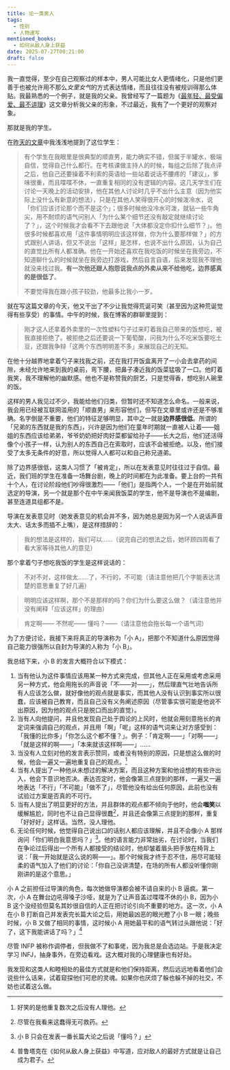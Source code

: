 ```yaml
---
title: 论一类男人
tags:
  - 性别
  - 人物速写
mentioned_books:
  - 如何从敌人身上获益
date: 2025-07-27T00:21:00
draft: false
---
```


我一直觉得，至少在自己观察过的样本中，男人可能比女人更情绪化，只是他们更善于也被允许用不那么*女里女气*的方式表达情绪，而且往往没有被规训得那么体贴。我最熟悉的一个例子，就是我的父亲。我曾经写了一篇题为《[最年轻、最受偏爱、最不讲理](/posts/最年轻-最不讲理-最受偏爱/)》这文章分析我父亲的形象，不过最近，我有了一个更好的观察对象。

那就是我的学生。<!--more-->

在[昨天的文章](/posts/我讨厌上班/)中我浅浅地提到了这位学生：

> 有个学生在我眼里是很典型的顺直男，能力确实不错，但属于半罐水，极端自信，觉得自己什么都行。在考核课做主持人的时候，每组之后除了我点评之后，他自己还要操着不利索的英语给一些站着说话不腰疼的「建议」，爹味很重，而且喋喋不休，一直重复相同的没有逻辑的内容。这几天学生们在讨论一天晚上的活动安排，他在其他人讨论时几乎不出什么主意（因为他实际上没什么有新意的想法），只是在其他人笑得很开心的时候泼冷水，说「你们应该讨论那个而不是这个」；很多时候他没冷水可泼，就钻一些牛角尖，用不耐烦的语气问别人「为什么某个细节还没有敲定就继续讨论了？」，这个时候我才会看不下去跟他说「大体都没定你扣什么细节？」。他很多时候都喜欢用「这件事情明明应该这样做，你为什么要那样做？」的方式跟别人讲话，但又不说出「这样」是怎样，也说不出什么原因，认为自己的直觉比所有人都准确。他在一开始还喜欢在我吃饭的时候坐在我旁边，不知道聊什么的时候就坐在我旁边打游戏，然后自言自语，后来发现我不理他就没来找过我。**有一次他还跟人抱怨说我点的外卖从来不给他吃，边界感真的是很低了**。
>
> 不要觉得我在跟小孩子较劲，他最多比我小一岁。

就在写这篇文章的今天，他又干出了不少让我觉得荒诞可笑（甚至因为这种荒诞觉得有些享受）的事情。中午的时候，我在博客的群聊里提到：

> 刚才这人还拿着外卖里的一次性塑料勺子过来盯着我自己带来的饭想吃，被我直接拒绝了。被拒绝之后还要说一下葡萄酸，问我为什么不吃米饭要吃土豆，还跟我争辩「这两个东西明明差不多」来展现自己的无知。

在他十分越界地拿着勺子来找我之前，还在我打开饭盒离开了一小会去拿药的间隙，未经允许地来到我的桌前，弯下腰，把鼻子凑近我的饭菜猛吸了一口。他盯着我笑，我不理解他的幽默感。他也不是称赞我的厨艺，只是觉得香，想吃别人碗里的饭。

这样的男人我见过不少，我能给他们归类，但暂时还不知道怎么命名。一般来说，我会用已经被互联网滥用的「顺直男」来形容他们，但写在文章里或许还是不够准确。名字倒是不重要，他们的特征足够明显，其中之一就是**边界感很低**。所谓的「兄弟的东西就是我的东西」，兴许是因为他们在童年时期就一直被人让着——姐姐的东西应该给弟弟，爷爷奶奶把好肉好菜都留给孙子——长大之后，他们还活得像个小孩子一样，认为别人的东西自己在索取时，应该不会被拒绝。以及，他们接受了太多无条件的好意，所以觉得人人都可以和自己称兄道弟。

除了边界感很低，这类人习惯了「被肯定」，所以在发表意见时往往过于自信。最近，我们班的学生在准备一场舞台剧，晚上的时间都在为此准备。要上台的一共有十个人，在讨论阶段他们吵得很激烈——「他们」是指两个人，一个是在开始前就选定的导演，另一个就是那个在中午来闻我饭菜的学生，他不是导演也不是编剧，甚至连道具组都不是。

导演在发表意见时（她发表意见的机会并不多，因为她总是因为另一个人说话声音太大、话太多而插不上嘴），是这样措辞的：

> 我的想法是这样的，我们可以……（说完自己的想法之后，她环顾四周看了看大家等待其他人的意见）

那个拿着勺子想吃我饭的学生是这样说话的：

> 不对不对，这样做太……了，不行的，不可能（请注意他把几个字能表达清楚的意思重复了好几遍）

> 明明应该这样啊，那个不是那样的吗？你们为什么要这么做？（请注意他并没有阐释「应该这样」的理由）

> 肯定啊—— 不然呢—— 懂吗？——（请注意他会拖长每一个语气词）

为了方便讨论，我接下来将真正的导演称为「小 A」，把那个不知道什么原因觉得自己能力很强所以自封为导演的人称为「小 B」。

我总结下来，小 B 的发言大概符合以下模式：

1. 当有他认为这件事情应该用某一种方式来完成，但其他人正在采用或考虑采用另一种方式，他会用拖长的声音说「不——对——」，然后理直气壮地告诉所有人应该怎么做，就好像他的观点就是事实，而其他人没有认识到事实所以很蠢，应该被自己教育，而且自己没有义务阐述原因（尽管事实很可能是他说不出原因，因为他的观点只是脱口而出的直觉）。
2. 当有人向他提问，并且他发现自己处于舆论的上风时，他就会用刻意拖长的肯定词来强调自己的观点，并且用「啊」「呢」这样的语气词来让对方感受到：「我懂的比你多」「你怎么这个都不懂？」。例子：「肯定啊——」「对啊——」「就是这样的啊——」「本来就该这样啊——」……
3. 当没有人立刻对他的发言表示赞同，或者没有特别的原因，只是想这么做的时候，他会一遍又一遍地重复自己的观点。[^2]
4. 当有人提出了一种他从未想过的解决方案，而且这种方案和他设想的有些许出入，他会下意识地否决。表达否定时，他会像第三点提到的那样，一遍又一遍地表达「不行」「不可能」「做不了」，尽管他没有给出任何原因，此前也没有试验过方案是否真的不可行。
5. 当有人提出了明显更好的方法，并且群体的观点都不倾向于他时，他会**嗤笑**以缓解尴尬，同时也不让自己显得很蠢[^3]，并且还会像第三点提到的那样，重复「好好好」这样话。当然，没人理他。
6. 无论任何时候，他觉得自己说出口的话别人都应该理解，并且不会像小 A 那样询问「你们明白我意思吗？」[^4]。他的语言能力非常拙劣，在讨论时，当我们在争论过后得出一个所有人都接受的结论时，他却皱着眉头把手放在椅背上说：「我一开始就是这么说的啊——」。那个时候我才终于忍不住，用尽可能轻柔的语气加入了他们的讨论：「你自己没讲清楚，在场的所有人都没听懂你刚刚讲的是这个意思。」

小 A 之前担任过导演的角色，每次她做导演都会被不请自来的小 B 逼疯。第一次，小 A 在舞台边吼得嗓子沙哑，就是为了让声音盖过喋喋不休的小 B，因为小 B 这个没经验但莫名其妙很自信的人正在把讨论引向不重要的地方。这一次，小 A 在小 B 打断自己并发表完长篇大论之后，用她最凶恶的眼光瞪了小 B 一眼；晚些时候，小 B 又做了相同的事情，这时候小 A 用她最平和的语气转过头跟他说：「好了，这下我能讲话了吗？」[^5]

尽管 INFP 被称作调停者，但我做不了和事佬，因为我总是会选边站。于是我决定学习 INFJ，抽身事外，在旁边看戏。这大概对我的心理健康也有好处。

我发现和这类人和睦相处的最佳方式就是和他们保持距离，然后远远地看着他们会说些什么话来，试着窥探他们可悲的灵魂。如果你也厌烦了躲也躲不掉的社交，不妨也试着这么做。

[^2]: 好笑的是他重复数次之后没有人理他。

[^3]: 尽管在我看来这蠢得无可救药。

[^4]: 小 B 只会在发表一番长篇大论之后说「懂吗？」

[^5]: 普鲁塔克在《如何从敌人身上获益》中写道，应对敌人的最好方式就是让自己成为君子。
